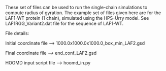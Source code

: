 These set of files can be used to run the single-chain simulations to compute radius of gyration.  The example set of 
files given here are for the LAF1-WT protein (1 chain), simulated using the HPS-Urry model.  See 
LAF1RGG_Variant2.dat file for the sequence of LAF1-WT.

File details:

Initial coordinate file --> 1000.0x1000.0x1000.0_box_min_LAF2.gsd

Final coordinate file --> end_conf_LAF2.gsd

HOOMD input script file --> hoomd_in.py